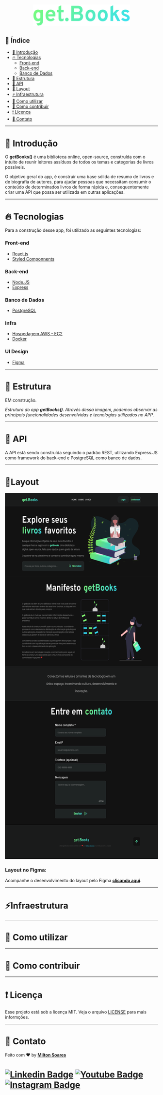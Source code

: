 <h1 align="center">
  <img alt="logo getBooks" src="./github/getBooks-logo.svg" width="320px">
</h1>

## 📜 Índice

- [📖 Introdução](#-introdução)
- [🔥 Tecnologias](#-tecnologias)
    - [Front-end](#front-end)
    - [Back-end](#back-end)
    - [Banco de Dados](#banco-de-dados)
- [📁 Estrutura](#-estrutura)
- [🏹 API](#-api)
- [📱 Layout](#layout)
- [⚡ Infraestrutura](#infraestrutura)
- [🔧 Como utilizar](#como-utilizar)
- [🚀 Como contribuir](#como-contribuir)
- [❗ Licença](#licença)
- [📨 Contato](#contato)

---

# 📖 Introdução

O **getBooks()** é uma biblioteca online, open-source, construída com o intuito de reunir leitores assíduos de todos os temas e categorias de livros possíveis. 

O objetivo geral do app, é construir uma base sólida de resumo de livros e de biografia de autores, para ajudar pessoas que necessitam consumir o conteúdo de determinados livros de forma rápida e, consequentemente criar uma API que possa ser utilizada em outras aplicações.

---

# 🔥 Tecnologias

Para a construção desse app, foi utilizado as seguintes tecnologias:

### Front-end

- [React.js](https://pt-br.reactjs.org/)
- [Styled Componnents](https://styled-components.com/)

### Back-end

- [Node.JS](https://nodejs.dev/)
- [Express](https://expressjs.com/pt-br/)

### Banco de Dados

- [PostgreSQL](https://www.postgresql.org/)

### Infra

- [Hospedagem AWS - EC2](https://aws.amazon.com/)
- [Docker](https://www.docker.com/)

### UI Design

- [Figma](https://figma.com/)

---

# 📁 Estrutura

EM construção.

*Estrutura do app **getBooks()**. Através dessa imagem, podemos observar as principais funcionalidades desenvolvidas e tecnologias utilizadas no APP.*

---

# 🏹 API

A API está sendo construída seguindo o padrão REST, utilizando Express.JS como framework do back-end e PostgreSQL como banco de dados.

---

# 📱Layout


<div align="center">
  <img alt="logo getBooks" src="./github/GetBooks - Home.svg" height="1200px">

</div>


### Layout no Figma:

Acompanhe o desenvolvimento do layout pelo Figma **[clicando aqui](https://www.figma.com/file/uHYhC0sx7qgY4d4FFYoF0f/getBooks?node-id=0%3A1)**.




---

# ⚡Infraestrutura

---

# 🔧 Como utilizar

---

# 🚀 Como contribuir

---

# ❗ Licença

Esse projeto está sob a licença MIT. Veja o arquivo [LICENSE](LICENSE.MD) para mais informções.

---
# 📨 Contato
Feito com ❤️ by [**Milton Soares**](https://www.linkedin.com/in/soaresmilton/)

[![Linkedin Badge](https://img.shields.io/badge/linkedin-%230077B5.svg?&style=for-the-badge&logo=linkedin&logoColor=white&link=https://www.linkedin.com/in/soaresmilton/)](https://www.linkedin.com/in/soaresmilton/)
[![Youtube Badge](https://img.shields.io/badge/youtube-%23FF0000.svg?&style=for-the-badge&logo=youtube&logoColor=white)](https://www.youtube.com/channel/UCMsbUh0LDOMQCTBdBXwkFiQ/)
[![Instagram Badge](https://img.shields.io/badge/instagram-%23E4405F.svg?&style=for-the-badge&logo=instagram&logoColor=white&link=https://www.instagram.com/soaresmiltinho/)](https://www.instagram.com/soaresmiltinho/)
===
